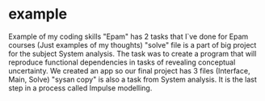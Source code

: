 # example
Example of my coding skills
"Epam" has 2 tasks that I`ve done for Epam courses (Just examples of my thoughts)
"solve" file is a part of big project for the subject System analysis. The task was to create a program that will reproduce functional dependencies in tasks of revealing conceptual uncertainty. We created an app so our final project has 3 files (Interface, Main, Solve)
"sysan copy" is also a task from System analysis. It is the last step in a process called Impulse modelling.
